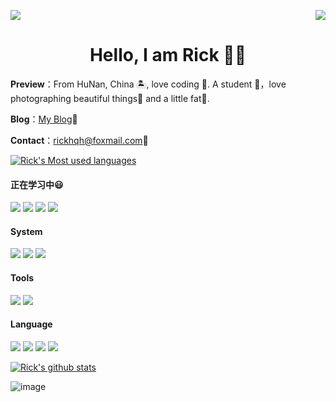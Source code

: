 
<p>
  <a href="https://count.getloli.com/">
  <img src="https://count.getloli.com/get/@rickhqh?theme=moebooru">
  </a>
  <img src="https://weather-icon.journeyad.repl.co/@changsha?v=1" align="right">
</p>

<h1 align="center">Hello, I am Rick 👏🏻</h1>

**Preview**：From HuNan, China 🏝, love coding 🐍. A student 🏫，love photographing beautiful things🌿 and a little fat🍔.

**Blog**：[My Blog](https://rickblog.icu)🧑‍

**Contact**：rickhqh@foxmail.com👀

[![Rick's Most used languages](https://github-readme-stats.vercel.app/api/top-langs?username=rickhqh&show_icons=true&count_private=true&theme=gotham)]()&ensp;
#### 正在学习中😃


![](https://img.shields.io/badge/-Java-007396?style=flat-square&logo=java&logoColor=ffffff)  ![](https://img.shields.io/badge/-sprin-6DB33?style=flat-square&logo=spring&logoColor=ffffff) ![](https://img.shields.io/badge/-ubuntu-33aadd?style=flat-square&logo=ubuntu&logoColor=ffffff)  ![](https://img.shields.io/badge/mysql-4479A1?style=flat-square&logo=mysql&logoColor=ffffff)

#### System

[![](https://img.shields.io/badge/Windows-10-0078D6?&logo=Windows&logoColor=ffffff)](https://www.microsoftstore.com.cn/software/windows)
[![](https://img.shields.io/badge/iOS-15.6-FE6722?logo=apple&logoColor=ffffff)](https://www.apple.com.cn/)
[![](https://img.shields.io/badge/Android-10.0-3DDC84?logo=Android&logoColor=ffffff)](https://developer.android.google.cn/)

#### Tools

[![](https://img.shields.io/badge/IntelliJ%20IDEA-2021.2.1-FE305E?logo=IntelliJ%20IDEA&logoColor=ffffff)](https://www.jetbrains.com/)
[![](https://img.shields.io/badge/PyCharm-2021.1.2-1BD88A?logo=PyCharm&logoColor=ffffff)](https://www.jetbrains.com/)

#### Language

[![](https://img.shields.io/badge/-C-A8B9CC?logo=C&logoColor=white)]()
[![](https://img.shields.io/badge/-java-E34F26?logo=java&logoColor=white)]()
[![](https://img.shields.io/badge/-Python3-3776AB?logo=python&logoColor=ffffff)]()
[![](https://img.shields.io/badge/-MySQL-4479A1?logo=mysql&logoColor=white)]()


[![Rick's github stats](https://github-readme-stats.vercel.app/api?username=rickhqh&show_icons=true&theme=onedark)](https://blog.rickblog.icu)&ensp;

![image](https://cdn.jsdelivr.net/gh/rickhqh/pic/img/202204121312279.gif)
